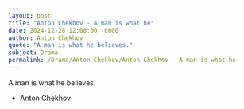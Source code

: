 ```yaml
---
layout: post
title: "Anton Chekhov - A man is what he"
date: 2024-12-28 12:00:00 -0000
author: Anton Chekhov
quote: "A man is what he believes."
subject: Drama
permalink: /Drama/Anton Chekhov/Anton Chekhov - A man is what he
---
```


A man is what he believes.

- Anton Chekhov
